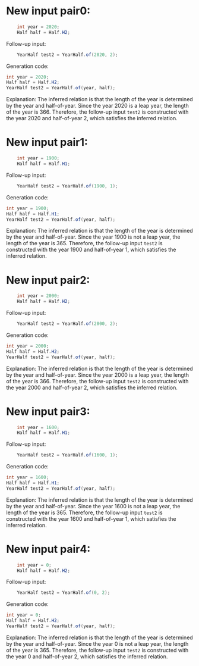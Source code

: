 # New input pair0:
```java
    int year = 2020;
    Half half = Half.H2;
```
Follow-up input:
```java
    YearHalf test2 = YearHalf.of(2020, 2);
```
Generation code:
```java
int year = 2020;
Half half = Half.H2;
YearHalf test2 = YearHalf.of(year, half);
```
Explanation: The inferred relation is that the length of the year is determined by the year and half-of-year. Since the year 2020 is a leap year, the length of the year is 366. Therefore, the follow-up input `test2` is constructed with the year 2020 and half-of-year 2, which satisfies the inferred relation.

# New input pair1:
```java
    int year = 1900;
    Half half = Half.H1;
```
Follow-up input:
```java
    YearHalf test2 = YearHalf.of(1900, 1);
```
Generation code:
```java
int year = 1900;
Half half = Half.H1;
YearHalf test2 = YearHalf.of(year, half);
```
Explanation: The inferred relation is that the length of the year is determined by the year and half-of-year. Since the year 1900 is not a leap year, the length of the year is 365. Therefore, the follow-up input `test2` is constructed with the year 1900 and half-of-year 1, which satisfies the inferred relation.

# New input pair2:
```java
    int year = 2000;
    Half half = Half.H2;
```
Follow-up input:
```java
    YearHalf test2 = YearHalf.of(2000, 2);
```
Generation code:
```java
int year = 2000;
Half half = Half.H2;
YearHalf test2 = YearHalf.of(year, half);
```
Explanation: The inferred relation is that the length of the year is determined by the year and half-of-year. Since the year 2000 is a leap year, the length of the year is 366. Therefore, the follow-up input `test2` is constructed with the year 2000 and half-of-year 2, which satisfies the inferred relation.

# New input pair3:
```java
    int year = 1600;
    Half half = Half.H1;
```
Follow-up input:
```java
    YearHalf test2 = YearHalf.of(1600, 1);
```
Generation code:
```java
int year = 1600;
Half half = Half.H1;
YearHalf test2 = YearHalf.of(year, half);
```
Explanation: The inferred relation is that the length of the year is determined by the year and half-of-year. Since the year 1600 is not a leap year, the length of the year is 365. Therefore, the follow-up input `test2` is constructed with the year 1600 and half-of-year 1, which satisfies the inferred relation.

# New input pair4:
```java
    int year = 0;
    Half half = Half.H2;
```
Follow-up input:
```java
    YearHalf test2 = YearHalf.of(0, 2);
```
Generation code:
```java
int year = 0;
Half half = Half.H2;
YearHalf test2 = YearHalf.of(year, half);
```
Explanation: The inferred relation is that the length of the year is determined by the year and half-of-year. Since the year 0 is not a leap year, the length of the year is 365. Therefore, the follow-up input `test2` is constructed with the year 0 and half-of-year 2, which satisfies the inferred relation.
